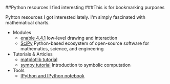 ##Python resources I find interesting
###This is for bookmarking purposes

Pyhton resources I got interested lately. I'm simply fascinated with mathematical charts.

* Modules
  - [enable 4.4.1](https://pypi.python.org/pypi/enable) low-level drawing and interaction
  - [SciPy](http://www.scipy.org/) Python-based ecosystem of open-source software for mathematics, science, and engineering
* Tutorials & Articles
  - [matplotlib tutorial](http://www.loria.fr/~rougier/teaching/matplotlib/) 
  - [sympy tutorial](http://docs.sympy.org/latest/tutorial/intro.html) Introduction to symbolic computation
* Tools
  - [IPython and IPython notebook](http://ipython.org/notebook.html)